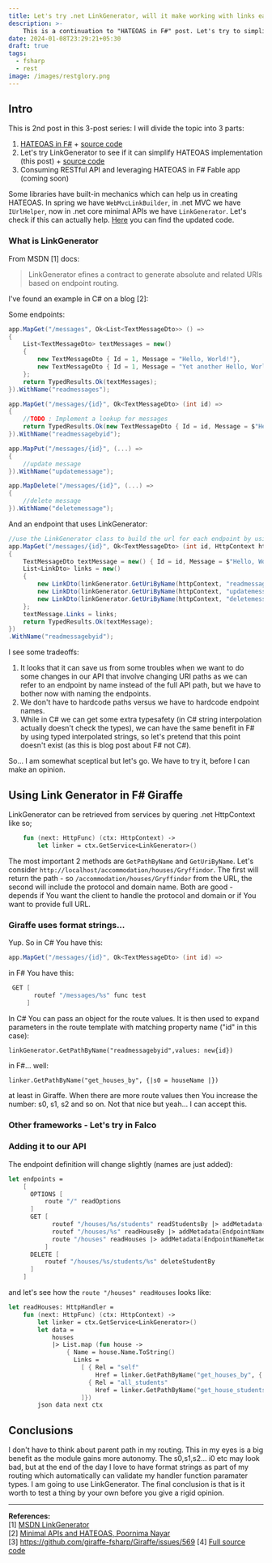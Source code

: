```yaml
---
title: Let's try .net LinkGenerator, will it make working with links easier?
description: >-
    This is a continuation to "HATEOAS in F#" post. Let's try to simplify link generatrion in our Hogwarts accommodation API. 
date: 2024-01-08T23:29:21+05:30
draft: true
tags:
  - fsharp
  - rest
image: /images/restglory.png
---
```

## Intro
This is 2nd post in this 3-post series:
I will divide the topic into 3 parts:
1. [HATEOAS in F#](/blog/2023-12-23-fsharp_hateoas/) + [source code](https://github.com/marcingolenia/hateoas_fsharp)
2. Let's try LinkGenerator to see if it can simplify HATEOAS implementation (this post) + [source code](https://github.com/marcingolenia/hateoas_fsharp/tree/link_generator)
3. Consuming RESTful API and leveraging HATEOAS in F# Fable app (coming soon)

Some libraries have built-in mechanics which can help us in creating HATEOAS. In spring we have `WebMvcLinkBuilder`, in .net MVC we have `IUrlHelper`, now in .net core minimal APIs we have `LinkGenerator`. Let's check if this can actually help. [Here](https://github.com/marcingolenia/hateoas_fsharp/tree/link_generator) you can find the updated code.

### What is LinkGenerator
From MSDN [1] docs:

> LinkGenerator efines a contract to generate absolute and related URIs based on endpoint routing.

I've found an example in C# on a blog [2]: 

Some endpoints:
```csharp
app.MapGet("/messages", Ok<List<TextMessageDto>> () =>
{
    List<TextMessageDto> textMessages = new()
    {
        new TextMessageDto { Id = 1, Message = "Hello, World!"},
        new TextMessageDto { Id = 1, Message = "Yet another Hello, World!"}
    };
    return TypedResults.Ok(textMessages);
}).WithName("readmessages");

app.MapGet("/messages/{id}", Ok<TextMessageDto> (int id) =>
{
    //TODO : Implement a lookup for messages
    return TypedResults.Ok(new TextMessageDto { Id = id, Message = $"Hello, World! The id is {id}" });
}).WithName("readmessagebyid");

app.MapPut("/messages/{id}", (...) =>
{
    //update message
}).WithName("updatemessage");

app.MapDelete("/messages/{id}", (...) =>
{
    //delete message
}).WithName("deletemessage");
```

And an endpoint that uses LinkGenerator:
```csharp
//use the LinkGenerator class to build the url for each endpoint by using the endpointname associated with each endpoint 
app.MapGet("/messages/{id}", Ok<TextMessageDto> (int id, HttpContext httpContext, LinkGenerator linkGenerator) =>
{
    TextMessageDto textMessage = new() { Id = id, Message = $"Hello, World from {id}" };
    List<LinkDto> links = new()
    {
        new LinkDto(linkGenerator.GetUriByName(httpContext, "readmessagebyid",values: new{id})!, "self", "GET"),
        new LinkDto(linkGenerator.GetUriByName(httpContext, "updatemessage",values: new{id})!, "update_message", "PUT"),
        new LinkDto(linkGenerator.GetUriByName(httpContext, "deletemessage",values: new{id})!, "delete_message", "DELETE")
    };
    textMessage.Links = links;
    return TypedResults.Ok(textMessage);
})
.WithName("readmessagebyid");
```
I see some tradeoffs:
1. It looks that it can save us from some troubles when we want to do some changes in our API that involve changing URI paths as we 
can refer to an endpoint by name instead of the full API path, but we have to bother now with naming the endpoints.
2. We don't have to hardcode paths versus we have to hardcode endpoint names.
3. While in C# we can get some extra typesafety (in C# string interpolation actually doesn't check the types), we can have the same benefit in F# by using typed interpolated strings, so let's pretend that this point doesn't exist (as this is blog post about F# not C#).

So... I am somewhat sceptical but let's go. We have to try it, before I can make an opinion.

## Using Link Generator in F# Giraffe
LinkGenerator can be retrieved from services by quering .net HttpContext like so;
```fsharp
    fun (next: HttpFunc) (ctx: HttpContext) ->
        let linker = ctx.GetService<LinkGenerator>()
```
The most important 2 methods are `GetPathByName` and `GetUriByName`. Let's consider `http://localhost/accommodation/houses/Gryffindor`. The first will return the path - so `/accommodation/houses/Gryffindor` from the URL, the second will include the protocol and domain name. Both are good - depends if You want the client to handle the protocol and domain or if You want to provide full URL.

### Giraffe uses format strings...
Yup. So in C# You have this:
```csharp
app.MapGet("/messages/{id}", Ok<TextMessageDto> (int id) =>
```
in F# You have this:
```fsharp
 GET [
       routef "/messages/%s" func test 
     ]
```
In C# You can pass an object for the route values. It is then used to expand parameters in the route template with matching property name ("id" in this case): 
```
linkGenerator.GetPathByName("readmessagebyid",values: new{id})
```
in F#... well: 
```
linker.GetPathByName("get_houses_by", {|s0 = houseName |})
```
at least in Giraffe. When there are more route values then You increase the number: s0, s1, s2 and so on. Not that nice but yeah... I can accept this.


### Other frameworks - Let's try in Falco
### Adding it to our API
The endpoint definition will change slightly (names are just added): 
```fsharp
let endpoints =
    [
      OPTIONS [
          route "/" readOptions
      ]
      GET [
            routef "/houses/%s/students" readStudentsBy |> addMetadata(EndpointNameMetadata "get_house_students") 
            routef "/houses/%s" readHouseBy |> addMetadata(EndpointNameMetadata "get_houses_by") 
            route "/houses" readHouses |> addMetadata(EndpointNameMetadata "get_houses")
          ]
      DELETE [
          routef "/houses/%s/students/%s" deleteStudentBy
      ]
    ]
```
and let's see how the `route "/houses" readHouses` looks like: 
```fsharp
let readHouses: HttpHandler =
    fun (next: HttpFunc) (ctx: HttpContext) ->
        let linker = ctx.GetService<LinkGenerator>()
        let data =
            houses
            |> List.map (fun house ->
                { Name = house.Name.ToString()
                  Links =
                    [ { Rel = "self"
                        Href = linker.GetPathByName("get_houses_by", {|s0 = house.Name.ToString()|}) }
                      { Rel = "all_students"
                        Href = linker.GetPathByName("get_house_students", {|s0 = house.Name.ToString()|})}
                    ]})
        json data next ctx
```

## Conclusions
I don't have to think about parent path in my routing. This in my eyes is a big benefit as the module gains more autonomy. The s0,s1,s2... i0 etc may look bad, but at the end of the day I love to have format strings as part of my routing which automatically can validate my handler function paramater types. I am going to use LinkGenerator. 
The final conclusion is that is it worth to test a thing by your own before you give a rigid opinion. 

---
**References:**\
[1] [MSDN LinkGenerator](https://learn.microsoft.com/pl-pl/dotnet/api/microsoft.aspnetcore.routing.linkgenerator)\
[2] [Minimal APIs and HATEOAS, Poornima Nayar](https://poornimanayar.co.uk/blog/minimal-apis-and-hateoas)\
[3] https://github.com/giraffe-fsharp/Giraffe/issues/569
[4] [Full source code](https://github.com/marcingolenia/hateoas_fsharp/tree/link_generator)
